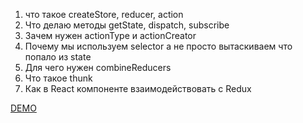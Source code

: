 

1. что такое createStore, reducer, action
2. Что делаю методы getState, dispatch, subscribe
3. Зачем нужен actionType и actionCreator
4. Почему мы используем selector а не просто вытаскиваем что попало из state
5. Для чего нужен combineReducers
6. Что такое thunk
7. Как в React компоненте взаимодействовать с Redux

[DEMO](https://sasha39612.github.io/Redux_practise/)

